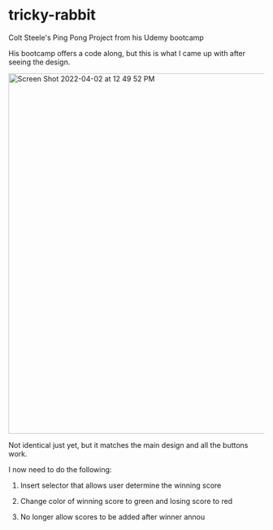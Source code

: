 # tricky-rabbit
Colt Steele's Ping Pong Project from his Udemy bootcamp

His bootcamp offers a code along, but this is what I came up with after seeing the design. 

<img width="708" alt="Screen Shot 2022-04-02 at 12 49 52 PM" src="https://user-images.githubusercontent.com/39845977/161395128-8fab5460-ef2c-4d56-8469-bcf4244da044.png">

Not identical just yet, but it matches the main design and all the buttons work. 


I now need to do the following: 

1. Insert selector that allows user determine the winning score

2. Change color of winning score to green and losing score to red

3. No longer allow scores to be added after winner annou

